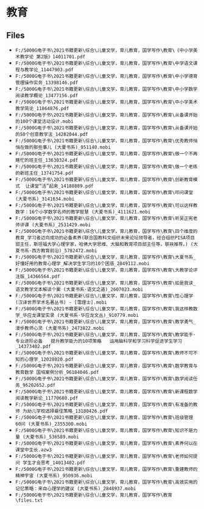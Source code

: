 # 教育

## Files

- `F:/5000G电子书\2021书籍更新\综合\儿童文学，育儿教育，国学写作\教育\《中小学美术教学论 第2版》14011701.pdf`
- `F:/5000G电子书\2021书籍更新\综合\儿童文学，育儿教育，国学写作\教育\中学语文课程与教学论_11447903.pdf`
- `F:/5000G电子书\2021书籍更新\综合\儿童文学，育儿教育，国学写作\教育\中小学德育管理操作实务_13398146.pdf`
- `F:/5000G电子书\2021书籍更新\综合\儿童文学，育儿教育，国学写作\教育\中小学数学阅读教学概论_13477156.pdf`
- `F:/5000G电子书\2021书籍更新\综合\儿童文学，育儿教育，国学写作\教育\中小学美术教学简论_11864876.pdf`
- `F:/5000G电子书\2021书籍更新\综合\儿童文学，育儿教育，国学写作\教育\从备课开始的100个课堂活动设计.mobi`
- `F:/5000G电子书\2021书籍更新\综合\儿童文学，育儿教育，国学写作\教育\从备课开始的50个创意教学法_14282044.pdf`
- `F:/5000G电子书\2021书籍更新\综合\儿童文学，育儿教育，国学写作\教育\优秀教师悄悄在做的那些事儿 (大夏书系)_951140.mobi`
- `F:/5000G电子书\2021书籍更新\综合\儿童文学，育儿教育，国学写作\教育\做一个不再瞎忙的班主任_13630324.pdf`
- `F:/5000G电子书\2021书籍更新\综合\儿童文学，育儿教育，国学写作\教育\做一个老练的新班主任_13741754.pdf`
- `F:/5000G电子书\2021书籍更新\综合\儿童文学，育儿教育，国学写作\教育\创新教育模式  让课堂“活”起来_14188889.pdf`
- `F:/5000G电子书\2021书籍更新\综合\儿童文学，育儿教育，国学写作\教育\叩问课堂 (大夏书系)_3141634.mobi`
- `F:/5000G电子书\2021书籍更新\综合\儿童文学，育儿教育，国学写作\教育\可以这样教数学：16个小学数学名师的教学智慧 (大夏书系)_4111621.mobi`
- `F:/5000G电子书\2021书籍更新\综合\儿童文学，育儿教育，国学写作\教育\听吴正宪老师评课 (大夏书系)_2531429.mobi`
- `F:/5000G电子书\2021书籍更新\综合\儿童文学，育儿教育，国学写作\教育\四个维度的教育_学习者迈向成功的必备素养(联合国教科文组织未来论坛领导者，经合组织PISA项目部主任，斯坦福大学心理学家，哈佛大学思维、大脑和教育项目部主任等，联袂推荐。) (大夏书系·西方教育前沿)_5782472.mobi`
- `F:/5000G电子书\2021书籍更新\综合\儿童文学，育儿教育，国学写作\教育\大夏书系_好懂好用的教育心理学_解决学生学习的10个困惑_2849112.mobi`
- `F:/5000G电子书\2021书籍更新\综合\儿童文学，育儿教育，国学写作\教育\大教学论评注版_14366564.pdf`
- `F:/5000G电子书\2021书籍更新\综合\儿童文学，育儿教育，国学写作\教育\如是我读_语文教学文本解读个案 (大夏书系·语文之道)_2607023.mobi`
- `F:/5000G电子书\2021书籍更新\综合\儿童文学，育儿教育，国学写作\教育\性心理学 (汉译世界学术名著丛书) - [霭理士].mobi`
- `F:/5000G电子书\2021书籍更新\综合\儿童文学，育儿教育，国学写作\教育\我这样教数学_华应龙课堂实录 (大夏书系·华应龙文丛)_910779.mobi`
- `F:/5000G电子书\2021书籍更新\综合\儿童文学，育儿教育，国学写作\教育\教学勇气_漫步教师心灵 (大夏书系)_2473822.mobi`
- `F:/5000G电子书\2021书籍更新\综合\儿童文学，育儿教育，国学写作\教育\教学能手·专业进阶必备   提升教学能力的10项策略   运用脑科学和学习科学促进学生学习_14373402.pdf`
- `F:/5000G电子书\2021书籍更新\综合\儿童文学，育儿教育，国学写作\教育\教师不可不知的心理学_12028020.pdf`
- `F:/5000G电子书\2021书籍更新\综合\儿童文学，育儿教育，国学写作\教育\数学教育与教育数学 国培案例分析_96184046.pdf`
- `F:/5000G电子书\2021书籍更新\综合\儿童文学，育儿教育，国学写作\教育\数学阅读任务_96202652.pdf`
- `F:/5000G电子书\2021书籍更新\综合\儿童文学，育儿教育，国学写作\教育\新课程数学阅读教学新论_11770680.pdf`
- `F:/5000G电子书\2021书籍更新\综合\儿童文学，育儿教育，国学写作\教育\有准备的教师 为幼儿学校选择最佳策略_13180426.pdf`
- `F:/5000G电子书\2021书籍更新\综合\儿童文学，育儿教育，国学写作\教育\班级管理60问 (大夏书系)_2355300.mobi`
- `F:/5000G电子书\2021书籍更新\综合\儿童文学，育儿教育，国学写作\教育\知识不是力量 (大夏书系)_536589.mobi`
- `F:/5000G电子书\2021书籍更新\综合\儿童文学，育儿教育，国学写作\教育\素养何以在课堂中生长.azw3`
- `F:/5000G电子书\2021书籍更新\综合\儿童文学，育儿教育，国学写作\教育\老师如何提问 学生才会思考_14013402.pdf`
- `F:/5000G电子书\2021书籍更新\综合\儿童文学，育儿教育，国学写作\教育\重建教师的精神宇宙 (大夏书系)_950936.mobi`
- `F:/5000G电子书\2021书籍更新\综合\儿童文学，育儿教育，国学写作\教育\高效实用的记忆策略：来自心理学的建议 (大夏书系)_2848937.mobi`
- `F:/5000G电子书\2021书籍更新\综合\儿童文学，育儿教育，国学写作\教育\files.txt`
